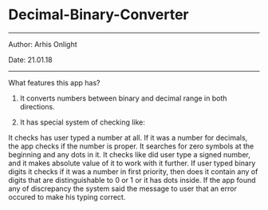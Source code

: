 # Decimal-Binary-Converter

*************************
Author: Arhis Onlight

Date: 21.01.18
*************************

What features this app has?


1) It converts numbers between binary and decimal range in both directions.

2) It has special system of checking like:

It checks has user typed a number at all. 
If it was a number for decimals, the app checks if the number is proper. 
It searches for zero symbols at the beginning and any dots in it. It checks like did user type a signed number, and it makes absolute value of it to work with it further.
If user typed binary digits it checks if it was a number in first priority, then does it contain any of digits that are distinguishable to 0 or 1 or it has dots inside.
If the app found any of discrepancy the system said the message to user that an error occured to make his typing correct.


